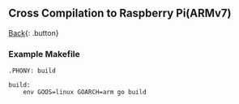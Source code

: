 ## Cross Compilation to Raspberry Pi(ARMv7)


[Back](../../../index.md){: .button}


### Example Makefile
```make
.PHONY: build

build:
	env GOOS=linux GOARCH=arm go build
```
